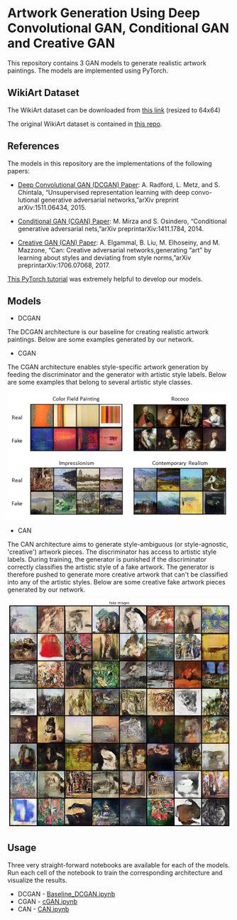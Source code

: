# Artwork Generation Using Deep Convolutional GAN, Conditional GAN and Creative GAN

This repository contains 3 GAN models to generate realistic artwork paintings. The models are implemented using PyTorch.

## WikiArt Dataset

The WikiArt dataset can be downloaded from [this link](https://drive.google.com/file/d/1uX3rC7a_aRtsQAz8UTCGOiTvO-3b0yXY/view?usp=sharing) (resized to 64x64)

The original WikiArt dataset is contained in [this repo](https://github.com/cs-chan/ArtGAN/tree/master/WikiArt%20Dataset).

## References

The models in this repository are the implementations of the following papers:

* [Deep Convolutional GAN (DCGAN) Paper](https://arxiv.org/pdf/1511.06434.pdf): A. Radford, L. Metz, and S. Chintala, “Unsupervised representation learning with deep convo-lutional generative adversarial networks,”arXiv preprint arXiv:1511.06434, 2015.

* [Conditional GAN (CGAN) Paper](https://arxiv.org/pdf/1411.1784.pdf): M. Mirza and S. Osindero, “Conditional generative adversarial nets,”arXiv preprintarXiv:1411.1784, 2014.

* [Creative GAN (CAN) Paper](https://arxiv.org/pdf/1706.07068.pdf): A. Elgammal, B. Liu, M. Elhoseiny, and M. Mazzone, “Can:  Creative adversarial networks,generating  “art”  by  learning  about  styles  and  deviating  from  style  norms,”arXiv preprintarXiv:1706.07068, 2017.

[This PyTorch tutorial](https://pytorch.org/tutorials/beginner/dcgan_faces_tutorial.html) was extremely helpful to develop our models.

## Models

* DCGAN

The DCGAN architecture is our baseline for creating realistic artwork paintings. Below are some examples generated by our network.

* CGAN

The CGAN architecture enables style-specific artwork generation by feeding the discriminator and the generator with artistic style labels. Below are some examples that belong to several artistic style classes.

![](https://github.com/otepencelik/GAN-Artwork-Generation/blob/master/cgan_results.png)

* CAN

The CAN architecture aims to generate style-ambiguous (or style-agnostic, 'creative') artwork pieces. The discriminator has access to artistic style labels. During training, the generator is punished if the discriminator correctly classifies the artistic style of a fake artwork. The generator is therefore pushed to generate more creative artwork that can't be classified into any of the artistic styles. Below are some creative fake artwork pieces generated by our network.

![](https://github.com/otepencelik/GAN-Artwork-Generation/blob/master/CAN_examples.png)

## Usage

Three very straight-forward notebooks are available for each of the models. Run each cell of the notebook to train the corresponding architecture and visualize the results.

* DCGAN - [Baseline_DCGAN.ipynb](https://github.com/otepencelik/GAN-Artwork-Generation/blob/master/Baseline_DCGAN.ipynb)
* CGAN - [cGAN.ipynb](https://github.com/otepencelik/GAN-Artwork-Generation/blob/master/cGAN.ipynb)
* CAN - [CAN.ipynb](https://github.com/otepencelik/GAN-Artwork-Generation/blob/master/CAN.ipynb)


